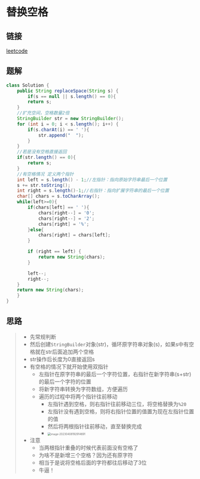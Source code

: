 # 替换空格

## 链接

[leetcode](https://leetcode.cn/problems/ti-huan-kong-ge-lcof/)

## 题解

```java
class Solution {
    public String replaceSpace(String s) {
        if(s == null || s.length() == 0){
        return s;
    }
    //扩充空间，空格数量2倍
    StringBuilder str = new StringBuilder();
    for (int i = 0; i < s.length(); i++) {
        if(s.charAt(i) == ' '){
            str.append("  ");
        }
    }
    //若是没有空格直接返回
    if(str.length() == 0){
        return s;
    }
    //有空格情况 定义两个指针
    int left = s.length() - 1;//左指针：指向原始字符串最后一个位置
    s += str.toString();
    int right = s.length()-1;//右指针：指向扩展字符串的最后一个位置
    char[] chars = s.toCharArray();
    while(left>=0){
        if(chars[left] == ' '){
            chars[right--] = '0';
            chars[right--] = '2';
            chars[right] = '%';
        }else{
            chars[right] = chars[left];
        }

        if (right == left) {
            return new String(chars);
        }

        left--;
        right--;
    }
    return new String(chars);
    }
}
```

## 思路

> - 先常规判断
> - 然后创建`StringBuilder`对象(str)，循环原字符串对象(s)，如果s中有空格就在str后面追加两个空格
> - str操作后长度为0直接返回s
> - 有空格的情况下就开始使用双指针
>   - 左指针在原字符串的最后一个字符位置，右指针在新字符串(s+str)的最后一个字符的位置
>   - 将新字符串转换为字符数组，方便遍历
>   - 遍历的过程中将两个指针往前移动
>     - 左指针遇到空格，则右指针往前移动三位，将空格替换为`%20`
>     - 左指针没有遇到空格，则将右指针位置的值置为现在左指针位置的值
>     - 然后将两根指针往前移动，直至替换完成
>     - <img src="/Users/aomsir/MyWork/md/leecode%E9%A2%98%E8%A7%A3/4%E3%80%81%E5%AD%97%E7%AC%A6%E4%B8%B2/2/assets/image-20230408192914691.png" alt="image-20230408192914691" style="zoom:50%;" />
> - 注意
>   - 当两根指针重叠的时候代表前面没有空格了
>   - 为啥不是新增三个空格？因为还有原字符
>   - 相当于是说将空格后面的字符都往后移动了3位
>   - 牛逼！
